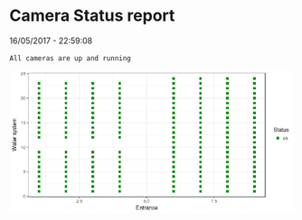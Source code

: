 Camera Status report
================
16/05/2017 - 22:59:08

    All cameras are up and running

![](camreport_files/figure-markdown_github/unnamed-chunk-2-1.png)
